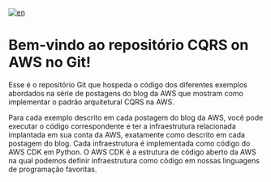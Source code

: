 [![en](https://img.shields.io/badge/lang-en-red.svg)](https://github.com/aws-samples/cqrs-on-aws/blob/main/README.pt-br.md)

# Bem-vindo ao repositório CQRS on AWS no Git!

Esse é o repositório Git que hospeda o código dos diferentes exemplos abordados na série de postagens do blog da AWS que
mostram como implementar o padrão arquitetural CQRS na AWS.

Para cada exemplo descrito em cada postagem do blog da AWS, você pode executar o código correspondente e ter a infraestrutura
relacionada implantada em sua conta da AWS, exatamente como descrito em cada postagem do blog. Cada infraestrutura é
implementada como código do AWS CDK em Python. O AWS CDK é a estrutura de código aberto da AWS na qual podemos definir
infraestrutura como código em nossas linguagens de programação favoritas.